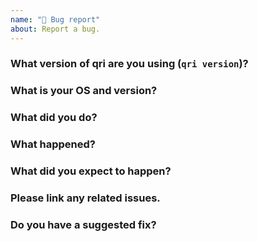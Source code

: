```yaml
---
name: "🐞 Bug report"
about: Report a bug.
---
```

<!--
Hello! Thanks for taking an interest in Qri.

Please search open and closed issues before submitting.

Existing issues often contain information about workarounds, resolution, or progress updates.

✂️ You can delete any html comments. ✂️

Thanks for your help.

-->

### What version of qri are you using (`qri version`)?



### What is your OS and version?



### What did you do?



### What happened?



### What did you expect to happen?



<!-- Optional additional information. 
     ✂️ Cut any that do not apply. -->

### Please link any related issues.
### Do you have a suggested fix?

<!-- Thank you for your time. -->